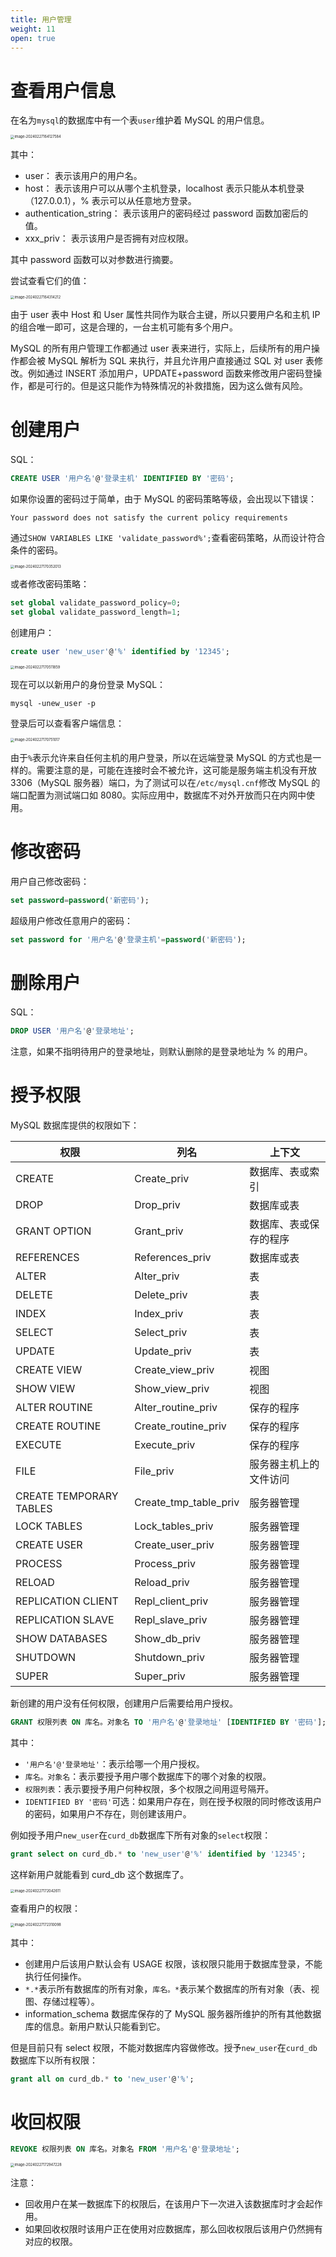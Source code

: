 ```yaml
---
title: 用户管理
weight: 11
open: true
---
```

# 查看用户信息

在名为`mysql`的数据库中有一个表`user`维护着 MySQL 的用户信息。

<img src="用户管理.IMG/image-20240227164127584.png" alt="image-20240227164127584" style="zoom:40%;" />

其中：

- user： 表示该用户的用户名。
- host： 表示该用户可以从哪个主机登录，localhost 表示只能从本机登录（127.0.0.1），% 表示可以从任意地方登录。
- authentication_string： 表示该用户的密码经过 password 函数加密后的值。
- xxx_priv： 表示该用户是否拥有对应权限。

其中 password 函数可以对参数进行摘要。

尝试查看它们的值：

<img src="用户管理.IMG/image-20240227164314212.png" alt="image-20240227164314212" style="zoom:40%;" />

由于 user 表中 Host 和 User 属性共同作为联合主键，所以只要用户名和主机 IP 的组合唯一即可，这是合理的，一台主机可能有多个用户。

MySQL 的所有用户管理工作都通过 user 表来进行，实际上，后续所有的用户操作都会被 MySQL 解析为 SQL 来执行，并且允许用户直接通过 SQL 对 user 表修改。例如通过 INSERT 添加用户，UPDATE+password 函数来修改用户密码登操作，都是可行的。但是这只能作为特殊情况的补救措施，因为这么做有风险。

# 创建用户

SQL：
```sql
CREATE USER '用户名'@'登录主机' IDENTIFIED BY '密码';
```

 如果你设置的密码过于简单，由于 MySQL 的密码策略等级，会出现以下错误：

```
Your password does not satisfy the current policy requirements
```

通过`SHOW VARIABLES LIKE 'validate_password%';`查看密码策略，从而设计符合条件的密码。

<img src="用户管理.IMG/image-20240227170352013.png" alt="image-20240227170352013" style="zoom:40%;" />

或者修改密码策略：

```sql
set global validate_password_policy=0;
set global validate_password_length=1;
```

创建用户：

```sql
create user 'new_user'@'%' identified by '12345';
```

<img src="用户管理.IMG/image-20240227170511859.png" alt="image-20240227170511859" style="zoom:40%;" />

现在可以以新用户的身份登录 MySQL：

```
mysql -unew_user -p
```

登录后可以查看客户端信息：

<img src="用户管理.IMG/image-20240227170751017.png" alt="image-20240227170751017" style="zoom:40%;" />

由于`%`表示允许来自任何主机的用户登录，所以在远端登录 MySQL 的方式也是一样的。需要注意的是，可能在连接时会不被允许，这可能是服务端主机没有开放 3306（MySQL 服务器）端口，为了测试可以在`/etc/mysql.cnf`修改 MySQL 的端口配置为测试端口如 8080。实际应用中，数据库不对外开放而只在内网中使用。

# 修改密码

用户自己修改密码：

```sql
set password=password('新密码');
```

超级用户修改任意用户的密码：

```sql
set password for '用户名'@'登录主机'=password('新密码');
```

# 删除用户

SQL：
```sql
DROP USER '用户名'@'登录地址';
```

注意，如果不指明待用户的登录地址，则默认删除的是登录地址为 % 的用户。

# 授予权限

MySQL 数据库提供的权限如下：

| 权限                    | 列名                  | 上下文                 |
| ----------------------- | --------------------- | ---------------------- |
| CREATE                  | Create_priv           | 数据库、表或索引       |
| DROP                    | Drop_priv             | 数据库或表             |
| GRANT OPTION            | Grant_priv            | 数据库、表或保存的程序 |
| REFERENCES              | References_priv       | 数据库或表             |
| ALTER                   | Alter_priv            | 表                     |
| DELETE                  | Delete_priv           | 表                     |
| INDEX                   | Index_priv            | 表                     |
| SELECT                  | Select_priv           | 表                     |
| UPDATE                  | Update_priv           | 表                     |
| CREATE VIEW             | Create_view_priv      | 视图                   |
| SHOW VIEW               | Show_view_priv        | 视图                   |
| ALTER ROUTINE           | Alter_routine_priv    | 保存的程序             |
| CREATE ROUTINE          | Create_routine_priv   | 保存的程序             |
| EXECUTE                 | Execute_priv          | 保存的程序             |
| FILE                    | File_priv             | 服务器主机上的文件访问 |
| CREATE TEMPORARY TABLES | Create_tmp_table_priv | 服务器管理             |
| LOCK TABLES             | Lock_tables_priv      | 服务器管理             |
| CREATE USER             | Create_user_priv      | 服务器管理             |
| PROCESS                 | Process_priv          | 服务器管理             |
| RELOAD                  | Reload_priv           | 服务器管理             |
| REPLICATION CLIENT      | Repl_client_priv      | 服务器管理             |
| REPLICATION SLAVE       | Repl_slave_priv       | 服务器管理             |
| SHOW DATABASES          | Show_db_priv          | 服务器管理             |
| SHUTDOWN                | Shutdown_priv         | 服务器管理             |
| SUPER                   | Super_priv            | 服务器管理             |

新创建的用户没有任何权限，创建用户后需要给用户授权。

```sql
GRANT 权限列表 ON 库名。对象名 TO '用户名'@'登录地址' [IDENTIFIED BY '密码'];
```

其中：

- `'用户名'@'登录地址'`：表示给哪一个用户授权。
- `库名。对象名`：表示要授予用户哪个数据库下的哪个对象的权限。
- `权限列表`：表示要授予用户何种权限，多个权限之间用逗号隔开。
- `IDENTIFIED BY '密码'`可选：如果用户存在，则在授予权限的同时修改该用户的密码，如果用户不存在，则创建该用户。

例如授予用户`new_user`在`curd_db`数据库下所有对象的`select`权限：

```sql
grant select on curd_db.* to 'new_user'@'%' identified by '12345';
```

这样新用户就能看到 curd_db 这个数据库了。

<img src="用户管理.IMG/image-20240227172042611.png" alt="image-20240227172042611" style="zoom:40%;" />

查看用户的权限：

<img src="用户管理.IMG/image-20240227172310098.png" alt="image-20240227172310098" style="zoom:40%;" />

其中：

- 创建用户后该用户默认会有 USAGE 权限，该权限只能用于数据库登录，不能执行任何操作。
- `*.*`表示所有数据库的所有对象，`库名。*`表示某个数据库的所有对象（表、视图、存储过程等）。
- information_schema 数据库保存的了 MySQL 服务器所维护的所有其他数据库的信息。新用户默认只能看到它。

但是目前只有 select 权限，不能对数据库内容做修改。授予`new_user`在`curd_db`数据库下以所有权限：

```sql
grant all on curd_db.* to 'new_user'@'%';
```

# 收回权限

```sql
REVOKE 权限列表 ON 库名。对象名 FROM '用户名'@'登录地址';
```

<img src="用户管理.IMG/image-20240227172947228.png" alt="image-20240227172947228" style="zoom:40%;" />

注意：

- 回收用户在某一数据库下的权限后，在该用户下一次进入该数据库时才会起作用。
- 如果回收权限时该用户正在使用对应数据库，那么回收权限后该用户仍然拥有对应的权限。